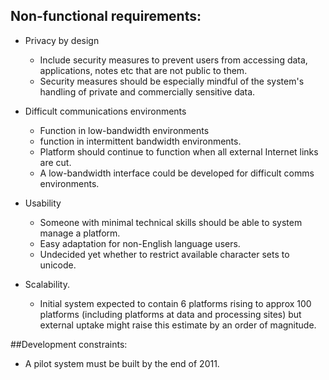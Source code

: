 ## Non-functional requirements:

* Privacy by design

  * Include security measures to prevent users from accessing data, applications, notes etc that are not public to them.  
  * Security measures should be especially mindful of the system's handling of private and commercially sensitive data.

* Difficult communications environments

  * Function in low-bandwidth environments
  * function in intermittent bandwidth environments. 
  * Platform should continue to function when all external Internet links are cut.
  * A low-bandwidth interface could be developed for difficult comms environments.

* Usability

  * Someone with minimal technical skills should be able to system manage a platform.
  * Easy adaptation for non-English language users. 
  * Undecided yet whether to restrict available character sets to unicode.

* Scalability. 

  * Initial system expected to contain 6 platforms rising to approx 100 platforms (including platforms at data and processing sites) but external uptake might raise this estimate by an order of magnitude. 

##Development constraints:

* A pilot system must be built by the end of 2011. 